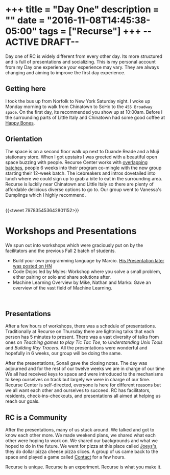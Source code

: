 +++
title = "Day One"
description = ""
date = "2016-11-08T14:45:38-05:00"
tags = ["Recurse"]
+++
**--ACTIVE DRAFT--**
===

Day one of RC is widely different from every other day. Its more structured and is full of presentations and  socializing. This is my personal account from my Day one experience your experience may vary. They are always changing and aiming to improve the first day experience.


Getting here
---
I took the bus up from Norfolk to New York Saturday night. I woke up Monday morning to walk from Chinatown to SoHo to the `455 Broadway space`. On the first day, its recommended you show up at 10:00am. Before I the surrounding parts of Little Italy and Chinatown had some good coffee at [Happy Bones](http://happybonesnyc.com/).


Orientation
---

The space is on a second floor walk up next to Duande Reade and a Muji stationary store. When I got upstairs I was greeted with a beautiful open space buzzing with people. Recurse Center works with [overlapping batches](https://www.recurse.com/blog/36-overlapping-batches), people 6 weeks into their program co-mingle with the new group starting their 12-week batch. The icebreakers and intros dovetailed into lunch where we could sign up to grab a bite to eat in the surrounding area. Recurse is luckily near Chinatown and Little Italy so there are plenty of affordable delicious diverse options to go to. Our group went to Vanessa's Dumplings which I highly recommend.

<br/>{{<tweet 797835453642801152>}}<br/>


Workshops and Presentations
===
We spun out into workshops which were graciously put on by the facilitators and the previous Fall 2 batch of students.


- Build your own programming language by Marcio. [His Presentation later was posted on HN](https://github.com/marciok/Mu)
- Code Dojos led by Myles: Workshop where you solve a small problem, either pairing or solo and share solutions after.
- Machine Learning Overview by Mike, Nathan and Marko:  Gave an overview of the vast field of Machine Learning.

<br/>

Presentations
---
After a few hours of workshops, there was a schedule of presentations. Traditionally at Recurse on Thursday there are lightning talks that each person has 5 minutes to present. There was a vast diversity of talks from ones on *Teaching games to play Tic Tac Toe*, to *Understanding Unix Tools* and *Building Ray Tracers*. All the presentations were wonderful and hopefully in 6 weeks, our group will be doing the same.

After the presentations, Sonali gave the closing notes. The day was adjourned and for the rest of our twelve weeks we are in charge of our time We all had received keys to space and were introduced to the mechanisms to keep ourselves on track but largely we were in charge of our time. Recurse Center is self-directed, everyone is here for different reasons but we all want each other and ourselves to succeed. RC has facilitators, residents, check-ins-checkouts, and presentations all aimed at helping us reach our goals.

RC is a Community
---
After the presentations, many of us stuck around. We talked and got to know each other more. We made weekend plans, we shared what each other were hoping to work on. We shared our backgrounds and what we hoped to do in the future. We went for pizza at this place called [Joeys's](http://www.joeypepspizza.com/index/Joey_Pepperonis_Pizza___New_York_City.html), they do dollar pizza cheese pizza slices. A group of us came back to the space and played a game called [Contact](http://forum.frontrowcrew.com/discussion/7294/learn-how-to-play-the-word-game-contact) for a few hours.

Recurse is unique. Recurse is an experiment. Recurse is what you make it.
